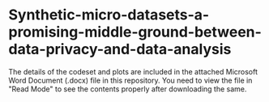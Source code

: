 # Synthetic-micro-datasets-a-promising-middle-ground-between-data-privacy-and-data-analysis

The details of the codeset and plots are included in the attached Microsoft Word Document (.docx) file in this repository. 
You need to view the file in "Read Mode" to see the contents properly after downloading the same.
